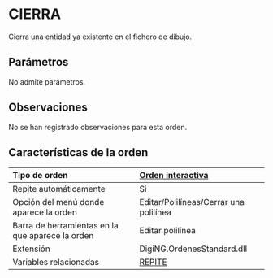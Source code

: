 # CIERRA

Cierra una entidad ya existente en el fichero de dibujo.

## Parámetros

No admite parámetros.

## Observaciones

No se han registrado observaciones para esta orden.

## Características de la orden

| Tipo de orden | [Orden interactiva](cierra.md) |
| :--- | :--- |
| Repite automáticamente | Si |
| Opción del menú donde aparece la orden | Editar/Polilíneas/Cerrar una polilínea |
| Barra de herramientas en la que aparece la orden | Editar polilínea |
| Extensión | DigiNG.OrdenesStandard.dll |
| Variables relacionadas | [REPITE](/digi3d-net/referencia/ventana-de-dibujo/ordenes/c/REPITE.html) |

